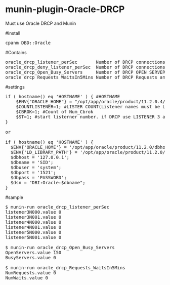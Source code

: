 # munin-plugin-Oracle-DRCP
Must use Oracle DRCP and Munin

#install
<pre>
cpanm DBD::Oracle
</pre>

#Contains
<pre>
oracle_drcp_listener_perSec       Number of DRCP connections per sec that Listeners have allowed
oracle_drcp_deny_listener_perSec  Number of DRCP connections per sec that Listeners have denied
oracle_drcp_Open_Busy_Servers     Number of DRCP OPEN SERVERS and BUSY SERVERS
oracle_drcp_Requests_WaitsIn5Mins Number of DRCP Requests and Waits
</pre>
#settings
<pre>
if ( hostname() eq 'HOSTNAME' ) { #HOSTNAME
	$ENV{"ORACLE_HOME"} = "/opt/app/oracle/product/11.2.0.4/dbhome_1"; #ORACLE_HOME
	$COUNTLISTENER=1; #LISTER COUNT(Listener names must be LISTENER and LISTENER2 and so on)
	$CBROK=1; #Count of Num_Cbrok
	$ST=1; #start listerner number. if DRCP use LISTENER 3 and 4 and 5,$ST=3 
}

or

if ( hostname() eq 'HOSTNAME' ) {
  $ENV{'ORACLE_HOME'} = '/opt/app/oracle/product/11.2.0/dbhome_1';
  $ENV{'LD_LIBRARY_PATH'} = '/opt/app/oracle/product/11.2.0/dbhome_1/lib';
  $dbhost = '127.0.0.1';
  $dbname = 'SID';
  $dbuser = 'system';
  $dbport = '1521';
  $dbpass = 'PASSWORD';
  $dsn = "DBI:Oracle:$dbname";
}
</pre>

#sample
<pre>
$ munin-run oracle_drcp_listener_perSec
listener3N000.value 0
listener3N001.value 0
listener4N000.value 0
listener4N001.value 0
listener5N000.value 0
listener5N001.value 0

$ munin-run oracle_drcp_Open_Busy_Servers
OpenServers.value 150
BusyServers.value 0

$ munin-run oracle_drcp_Requests_WaitsIn5Mins
NumRequests.value 0
NumWaits.value 0
</pre>
